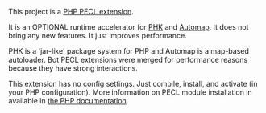 This project is a [PHP PECL extension](http://pecl.php.net/package/PHK "PHP PECL extension").

It is an OPTIONAL runtime accelerator for [PHK](http://phk.tekwire.net "PHK") and [Automap](http://automap.tekwire.net "Automap"). It does not bring any new features. It just improves performance.

PHK is a 'jar-like' package system for PHP and Automap is a map-based autoloader. Bot PECL extensions were merged for performance reasons because they have strong interactions.

This extension has no config settings. Just compile, install, and activate (in your PHP configuration). More information on PECL module installation in available in [the PHP documentation](http://php.net/manual/en/install.pecl.php).


